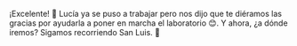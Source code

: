 ¡Excelente! :tada: Lucía ya se puso a trabajar pero nos dijo que te diéramos las gracias por ayudarla a poner en marcha el laboratorio :blush:. Y ahora, ¿a dónde iremos? Sigamos recorriendo San Luis. :red_car:
